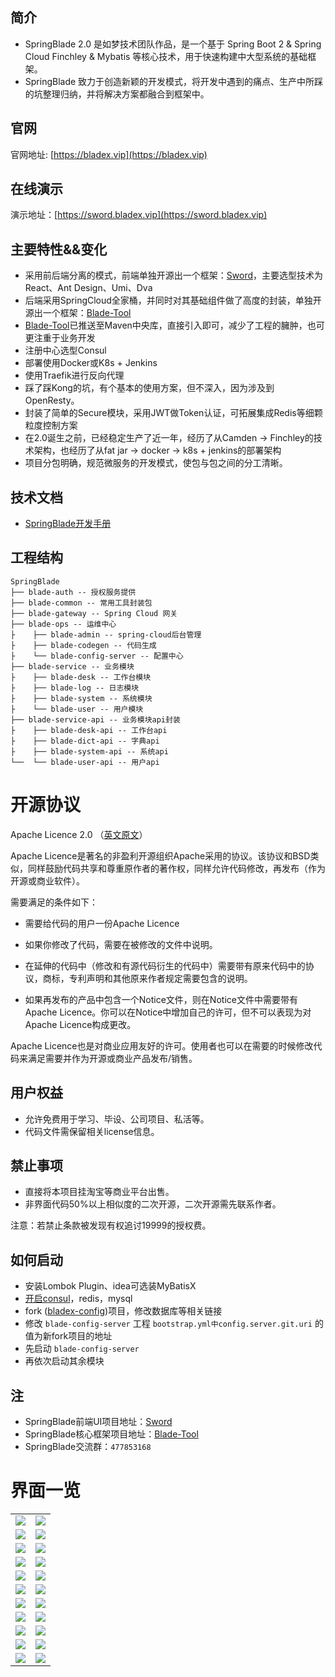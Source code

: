 ## 简介
* SpringBlade 2.0 是如梦技术团队作品，是一个基于 Spring Boot 2 & Spring Cloud Finchley & Mybatis 等核心技术，用于快速构建中大型系统的基础框架。
* SpringBlade 致力于创造新颖的开发模式，将开发中遇到的痛点、生产中所踩的坑整理归纳，并将解决方案都融合到框架中。

## 官网
官网地址: [https://bladex.vip](https://bladex.vip)

## 在线演示
演示地址：[https://sword.bladex.vip](https://sword.bladex.vip)

## 主要特性&&变化
* 采用前后端分离的模式，前端单独开源出一个框架：[Sword](https://gitee.com/smallc/Sword)，主要选型技术为React、Ant Design、Umi、Dva
* 后端采用SpringCloud全家桶，并同时对其基础组件做了高度的封装，单独开源出一个框架：[Blade-Tool](https://github.com/chillzhuang/blade-tool.git)
* [Blade-Tool](https://github.com/chillzhuang/blade-tool.git)已推送至Maven中央库，直接引入即可，减少了工程的臃肿，也可更注重于业务开发
* 注册中心选型Consul
* 部署使用Docker或K8s + Jenkins
* 使用Traefik进行反向代理
* 踩了踩Kong的坑，有个基本的使用方案，但不深入，因为涉及到OpenResty。
* 封装了简单的Secure模块，采用JWT做Token认证，可拓展集成Redis等细颗粒度控制方案
* 在2.0诞生之前，已经稳定生产了近一年，经历了从Camden -> Finchley的技术架构，也经历了从fat jar -> docker -> k8s + jenkins的部署架构
* 项目分包明确，规范微服务的开发模式，使包与包之间的分工清晰。

## 技术文档
* [SpringBlade开发手册](https://gitee.com/smallc/SpringBlade/wikis/SpringBlade开发手册)

## 工程结构
``` 
SpringBlade
├── blade-auth -- 授权服务提供
├── blade-common -- 常用工具封装包
├── blade-gateway -- Spring Cloud 网关
├── blade-ops -- 运维中心
├    ├── blade-admin -- spring-cloud后台管理
├    ├── blade-codegen -- 代码生成
├    └── blade-config-server -- 配置中心
├── blade-service -- 业务模块
├    ├── blade-desk -- 工作台模块 
├    ├── blade-log -- 日志模块 
├    ├── blade-system -- 系统模块 
├    └── blade-user -- 用户模块 
├── blade-service-api -- 业务模块api封装
├    ├── blade-desk-api -- 工作台api 
├    ├── blade-dict-api -- 字典api 
├    ├── blade-system-api -- 系统api 
└──  └── blade-user-api -- 用户api 
```

# 开源协议
Apache Licence 2.0 （[英文原文](http://www.apache.org/licenses/LICENSE-2.0.html)）

Apache Licence是著名的非盈利开源组织Apache采用的协议。该协议和BSD类似，同样鼓励代码共享和尊重原作者的著作权，同样允许代码修改，再发布（作为开源或商业软件）。

需要满足的条件如下：

* 需要给代码的用户一份Apache Licence

* 如果你修改了代码，需要在被修改的文件中说明。

* 在延伸的代码中（修改和有源代码衍生的代码中）需要带有原来代码中的协议，商标，专利声明和其他原来作者规定需要包含的说明。

* 如果再发布的产品中包含一个Notice文件，则在Notice文件中需要带有Apache Licence。你可以在Notice中增加自己的许可，但不可以表现为对Apache Licence构成更改。

Apache Licence也是对商业应用友好的许可。使用者也可以在需要的时候修改代码来满足需要并作为开源或商业产品发布/销售。

## 用户权益
* 允许免费用于学习、毕设、公司项目、私活等。
* 代码文件需保留相关license信息。

## 禁止事项
* 直接将本项目挂淘宝等商业平台出售。
* 非界面代码50%以上相似度的二次开源，二次开源需先联系作者。

注意：若禁止条款被发现有权追讨19999的授权费。

## 如何启动
* 安装Lombok Plugin、idea可选装MyBatisX
* [开启consul](https://gitee.com/smallc/SpringBlade/blob/master/doc/consul/consul.md)，redis，mysql
* fork ([bladex-config](https://gitee.com/smallc/bladex-config))项目，修改数据库等相关链接
* 修改 `blade-config-server` 工程 `bootstrap.yml中config.server.git.uri` 的值为新fork项目的地址
* 先启动 `blade-config-server`
* 再依次启动其余模块

## 注
* SpringBlade前端UI项目地址：[Sword](https://gitee.com/smallc/Sword)
* SpringBlade核心框架项目地址：[Blade-Tool](https://github.com/chillzhuang/blade-tool.git)
* SpringBlade交流群：`477853168`


# 界面一览
<table>
    <tr>
        <td><img src="https://gitee.com/smallc/SpringBlade/raw/master/pic/springblade-k8s1.png"/></td>
        <td><img src="https://gitee.com/smallc/SpringBlade/raw/master/pic/springblade-k8s2.png"/></td>
    </tr>
    <tr>
        <td><img src="https://gitee.com/smallc/SpringBlade/raw/master/pic/springblade-grafana.png"/></td>
        <td><img src="https://gitee.com/smallc/SpringBlade/raw/master/pic/springblade-harbor.png"/></td>
    </tr>
    <tr>
        <td><img src="https://gitee.com/smallc/SpringBlade/raw/master/pic/springblade-traefik.png"/></td>
        <td><img src="https://gitee.com/smallc/SpringBlade/raw/master/pic/springblade-traefik-health.png"/></td>
    </tr>
    <tr>
        <td><img src="https://gitee.com/smallc/SpringBlade/raw/master/pic/springblade-consul.png"/></td>
        <td><img src="https://gitee.com/smallc/SpringBlade/raw/master/pic/springblade-consul-nodes1.png"/></td>
    </tr>
    <tr>
        <td><img src="https://gitee.com/smallc/SpringBlade/raw/master/pic/springblade-admin1.png"/></td>
        <td><img src="https://gitee.com/smallc/SpringBlade/raw/master/pic/springblade-admin2.png"/></td>
    </tr>
    <tr>
        <td><img src="https://gitee.com/smallc/SpringBlade/raw/master/pic/springblade-swagger1.png"/></td>
        <td><img src="https://gitee.com/smallc/SpringBlade/raw/master/pic/springblade-swagger2.png"/></td>
    </tr>
    <tr>
        <td><img src="https://gitee.com/smallc/SpringBlade/raw/master/pic/sword-main.png"/></td>
        <td><img src="https://gitee.com/smallc/SpringBlade/raw/master/pic/sword-menu.png"/></td>
    </tr>
    <tr>
        <td><img src="https://gitee.com/smallc/SpringBlade/raw/master/pic/sword-menu-edit.png"/></td>
        <td><img src="https://gitee.com/smallc/SpringBlade/raw/master/pic/sword-menu-icon.png"/></td>
    </tr>
    <tr>
        <td><img src="https://gitee.com/smallc/SpringBlade/raw/master/pic/sword-role.png"/></td>
        <td><img src="https://gitee.com/smallc/SpringBlade/raw/master/pic/sword-user.png"/></td>
    </tr>
    <tr>
        <td><img src="https://gitee.com/smallc/SpringBlade/raw/master/pic/sword-dict.png "/></td>
        <td><img src="https://gitee.com/smallc/SpringBlade/raw/master/pic/sword-log.png"/></td>
    </tr>
    <tr>
        <td><img src="https://gitee.com/smallc/SpringBlade/raw/master/pic/sword-locale-cn.png"/></td>
        <td><img src="https://gitee.com/smallc/SpringBlade/raw/master/pic/sword-locale-us.png"/></td>
    </tr>
</table>